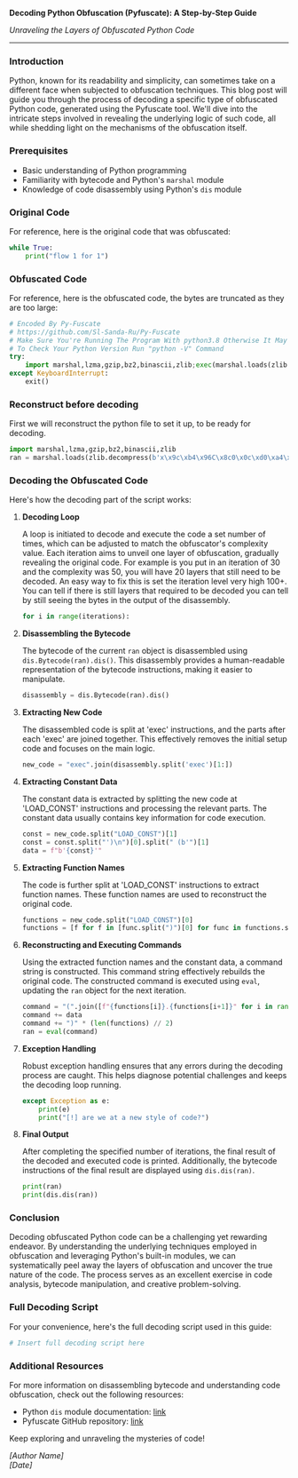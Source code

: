 **Decoding Python Obfuscation (Pyfuscate): A Step-by-Step Guide**

*Unraveling the Layers of Obfuscated Python Code*

---

### Introduction

Python, known for its readability and simplicity, can sometimes take on a different face when subjected to obfuscation techniques. This blog post will guide you through the process of decoding a specific type of obfuscated Python code, generated using the Pyfuscate tool. We'll dive into the intricate steps involved in revealing the underlying logic of such code, all while shedding light on the mechanisms of the obfuscation itself.

### Prerequisites

- Basic understanding of Python programming
- Familiarity with bytecode and Python's `marshal` module
- Knowledge of code disassembly using Python's `dis` module

### Original Code

For reference, here is the original code that was obfuscated:

```python
while True:
    print("flow 1 for 1")
```

### Obfuscated Code

For reference, here is the obfuscated code, the bytes are truncated as they are too large:

```python
# Encoded By Py-Fuscate
# https://github.com/Sl-Sanda-Ru/Py-Fuscate
# Make Sure You're Running The Program With python3.8 Otherwise It May Crash
# To Check Your Python Version Run "python -V" Command
try:
	import marshal,lzma,gzip,bz2,binascii,zlib;exec(marshal.loads(zlib.decompress(b'x\x9c\xb4\x96C\x8c0\x0c\xd0\xa4\xc7\xb6m\xdb\xb6m\xfb\x1d\xdb\xb6m\xdb\xb6m\xdb\xb6m{\xf6\xdb\x7fo\x9b\xecq;\xe9z\x0e\x9dT*\xa9K\x1b\x01\xfc_\x03\xf6\xdf\n\xfc\xb7N\x12\xff\x891\x801\xa05\x80\xd6\xff!\xa0\x16\xe0...rest of compressed bytes]')))
except KeyboardInterrupt:
	exit()
```

### Reconstruct before decoding

First we will reconstruct the python file to set it up, to be ready for decoding.
```python
import marshal,lzma,gzip,bz2,binascii,zlib
ran = marshal.loads(zlib.decompress(b'x\x9c\xb4\x96C\x8c0\x0c\xd0\xa4\xc7\xb6m\xdb\xb6m\xfb\x1d\xdb\xb6m\xdb\xb6m\xdb\xb6m{\xf6\xdb\x7fo\x9b\xecq;\xe9z\x0e\x9dT*\xa9K\x1b\x01\xfc_\x03\xf6\xdf\n\xfc\xb7N\x12\xff\x891\x801\xa05\x80\xd6\xff!\xa0\x16\xe0...rest of compressed bytes]'))
```

### Decoding the Obfuscated Code

Here's how the decoding part of the script works:

1. **Decoding Loop**

    A loop is initiated to decode and execute the code a set number of times, which can be adjusted to match the obfuscator's complexity value. Each iteration aims to unveil one layer of obfuscation, gradually revealing the original code. For example is you put in an iteration of 30 and the complexity was 50, you will have 20 layers that still need to be decoded. An easy way to fix this is set the iteration level very high 100+. You can tell if there is still layers that required to be decoded you can tell by still seeing the bytes in the output of the disassembly.

    ```python
    for i in range(iterations):
    ```

2. **Disassembling the Bytecode**

    The bytecode of the current `ran` object is disassembled using `dis.Bytecode(ran).dis()`. This disassembly provides a human-readable representation of the bytecode instructions, making it easier to manipulate.

    ```python
    disassembly = dis.Bytecode(ran).dis()
    ```

3. **Extracting New Code**

    The disassembled code is split at 'exec' instructions, and the parts after each 'exec' are joined together. This effectively removes the initial setup code and focuses on the main logic.

    ```python
    new_code = "exec".join(disassembly.split('exec')[1:])
    ```

4. **Extracting Constant Data**

    The constant data is extracted by splitting the new code at 'LOAD_CONST' instructions and processing the relevant parts. The constant data usually contains key information for code execution.

    ```python
    const = new_code.split("LOAD_CONST")[1]
    const = const.split("')\n")[0].split(" (b'")[1]
    data = f"b'{const}'"
    ```

5. **Extracting Function Names**

    The code is further split at 'LOAD_CONST' instructions to extract function names. These function names are used to reconstruct the original code.

    ```python
    functions = new_code.split("LOAD_CONST")[0]
    functions = [f for f in [func.split(")")[0] for func in functions.split("(")] if f]
    ```

6. **Reconstructing and Executing Commands**

    Using the extracted function names and the constant data, a command string is constructed. This command string effectively rebuilds the original code. The constructed command is executed using `eval`, updating the `ran` object for the next iteration.

    ```python
    command = "(".join([f"{functions[i]}.{functions[i+1]}" for i in range(0, len(functions), 2)]) + "("
    command += data
    command += ")" * (len(functions) // 2)
    ran = eval(command)
    ```

7. **Exception Handling**

    Robust exception handling ensures that any errors during the decoding process are caught. This helps diagnose potential challenges and keeps the decoding loop running.

    ```python
    except Exception as e:
        print(e)
        print("[!] are we at a new style of code?")
    ```

8. **Final Output**

    After completing the specified number of iterations, the final result of the decoded and executed code is printed. Additionally, the bytecode instructions of the final result are displayed using `dis.dis(ran)`.

    ```python
    print(ran)
    print(dis.dis(ran))
    ```

### Conclusion

Decoding obfuscated Python code can be a challenging yet rewarding endeavor. By understanding the underlying techniques employed in obfuscation and leveraging Python's built-in modules, we can systematically peel away the layers of obfuscation and uncover the true nature of the code. The process serves as an excellent exercise in code analysis, bytecode manipulation, and creative problem-solving.

### Full Decoding Script

For your convenience, here's the full decoding script used in this guide:

```python
# Insert full decoding script here
```

### Additional Resources

For more information on disassembling bytecode and understanding code obfuscation, check out the following resources:

- Python `dis` module documentation: [link](https://docs.python.org/3/library/dis.html)
- Pyfuscate GitHub repository: [link](https://github.com/astrand/pyfuscate)

Keep exploring and unraveling the mysteries of code!

*[Author Name]*  
*[Date]*

